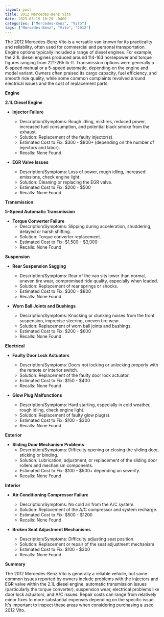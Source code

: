 ```yaml
---
layout: post
title: 2012 Mercedes-Benz Vito
date: 2025-03-19 10:29 -0400
categories: ["Mercedes-Benz", "Vito"]
tags: ["Mercedes-Benz", "Vito", "2012"]
---
```

The 2012 Mercedes-Benz Vito is a versatile van known for its practicality and reliability, often used for commercial and personal transportation. Engine options typically included a range of diesel engines. For example, the 2.1L diesel engines produced around 114-163 horsepower and torque figures ranging from 221-265 lb-ft. Transmission options were generally a 6-speed manual or a 5-speed automatic, depending on the engine and model variant. Owners often praised its cargo capacity, fuel efficiency, and smooth ride quality, while some common complaints revolved around electrical issues and the cost of replacement parts.

**Engine**

**2.1L Diesel Engine**

*   **Injector Failure**
    *   Description/Symptoms: Rough idling, misfires, reduced power, increased fuel consumption, and potential black smoke from the exhaust.
    *   Solution: Replacement of the faulty injector(s).
    *   Estimated Cost to Fix: $300 - $800+ (depending on the number of injectors and labor).
    *   Recalls: None Found

*   **EGR Valve Issues**
    *   Description/Symptoms: Loss of power, rough idling, increased emissions, check engine light.
    *   Solution: Cleaning or replacing the EGR valve.
    *   Estimated Cost to Fix: $200 - $500
    *   Recalls: None Found

**Transmission**

**5-Speed Automatic Transmission**

*   **Torque Converter Failure**
    *   Description/Symptoms: Slipping during acceleration, shuddering, delayed or harsh shifting.
    *   Solution: Torque converter replacement.
    *   Estimated Cost to Fix: $1,500 - $3,000
    *   Recalls: None Found

**Suspension**

*   **Rear Suspension Sagging**
    *   Description/Symptoms: Rear of the van sits lower than normal, uneven tire wear, compromised ride quality, especially when loaded.
    *   Solution: Replacement of rear springs or shocks.
    *   Estimated Cost to Fix: $300 - $800
    *   Recalls: None Found

*   **Worn Ball Joints and Bushings**
    *   Description/Symptoms: Knocking or clunking noises from the front suspension, imprecise steering, uneven tire wear.
    *   Solution: Replacement of worn ball joints and bushings.
    *   Estimated Cost to Fix: $200 - $600
    *   Recalls: None Found

**Electrical**

*   **Faulty Door Lock Actuators**
    *   Description/Symptoms: Doors not locking or unlocking properly with the remote or interior switch.
    *   Solution: Replacement of the faulty door lock actuator.
    *   Estimated Cost to Fix: $150 - $400
    *   Recalls: None Found

*   **Glow Plug Malfunctions**
    *   Description/Symptoms: Hard starting, especially in cold weather, rough idling, check engine light.
    *   Solution: Replacement of faulty glow plug(s).
    *   Estimated Cost to Fix: $100 - $300
    *   Recalls: None Found

**Exterior**

*   **Sliding Door Mechanism Problems**
    *   Description/Symptoms: Difficulty opening or closing the sliding door, sticking or binding.
    *   Solution: Lubrication, adjustment, or replacement of the sliding door rollers and mechanism components.
    *   Estimated Cost to Fix: $100 - $500+ depending on severity.
    *   Recalls: None Found

**Interior**

*   **Air Conditioning Compressor Failure**
    *   Description/Symptoms: No cold air from the A/C system.
    *   Solution: Replacement of the A/C compressor and system recharge.
    *   Estimated Cost to Fix: $500 - $1200
    *   Recalls: None Found

*   **Broken Seat Adjustment Mechanisms**
    *   Description/Symptoms: Difficulty adjusting seat position.
    *   Solution: Replacement or repair of the seat adjustment mechanism
    *   Estimated Cost to Fix: $100 - $300
    *   Recalls: None Found

**Summary**

The 2012 Mercedes-Benz Vito is generally a reliable vehicle, but some common issues reported by owners include problems with the injectors and EGR valve within the 2.1L diesel engine, automatic transmission issues (particularly the torque converter), suspension wear, electrical problems like door lock actuators, and A/C issues. Repair costs can range from relatively minor fixes to more substantial expenses depending on the specific issue. It's important to inspect these areas when considering purchasing a used 2012 Vito.

